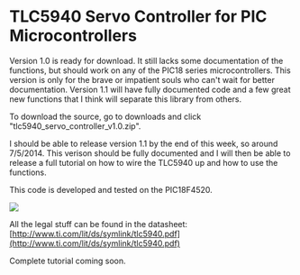 # TLC5940 Servo Controller for PIC Microcontrollers

Version 1.0 is ready for download. It still lacks some documentation of the functions, but should work on any of the 
PIC18 series microcontrollers. This version is only for the brave or impatient souls who can't wait for better documentation.
Version 1.1 will have fully documented code and a few great new functions that I think will separate this library from others.

To download the source, go to downloads and click "tlc5940_servo_controller_v1.0.zip".

I should be able to release version 1.1 by the end of this week, so around 7/5/2014. This verison should be fully documented
and I will then be able to release a full tutorial on how to wire the TLC5940 up and how to use the functions.

This code is developed and tested on the PIC18F4520.

![](http://i.imgur.com/F2dGZP9.png)

All the legal stuff can be found in the datasheet:
[http://www.ti.com/lit/ds/symlink/tlc5940.pdf](http://www.ti.com/lit/ds/symlink/tlc5940.pdf)

Complete tutorial coming soon.